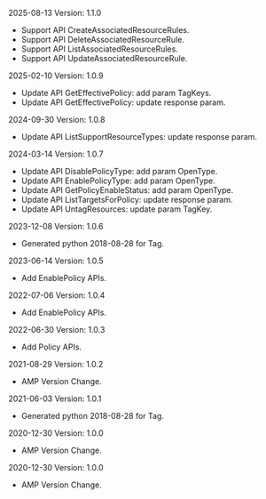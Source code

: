 2025-08-13 Version: 1.1.0
- Support API CreateAssociatedResourceRules.
- Support API DeleteAssociatedResourceRule.
- Support API ListAssociatedResourceRules.
- Support API UpdateAssociatedResourceRule.


2025-02-10 Version: 1.0.9
- Update API GetEffectivePolicy: add param TagKeys.
- Update API GetEffectivePolicy: update response param.


2024-09-30 Version: 1.0.8
- Update API ListSupportResourceTypes: update response param.


2024-03-14 Version: 1.0.7
- Update API DisablePolicyType: add param OpenType.
- Update API EnablePolicyType: add param OpenType.
- Update API GetPolicyEnableStatus: add param OpenType.
- Update API ListTargetsForPolicy: update response param.
- Update API UntagResources: update param TagKey.


2023-12-08 Version: 1.0.6
- Generated python 2018-08-28 for Tag.

2023-06-14 Version: 1.0.5
- Add EnablePolicy APIs.

2022-07-06 Version: 1.0.4
- Add EnablePolicy APIs.

2022-06-30 Version: 1.0.3
- Add Policy APIs.

2021-08-29 Version: 1.0.2
- AMP Version Change.

2021-06-03 Version: 1.0.1
- Generated python 2018-08-28 for Tag.

2020-12-30 Version: 1.0.0
- AMP Version Change.

2020-12-30 Version: 1.0.0
- AMP Version Change.

